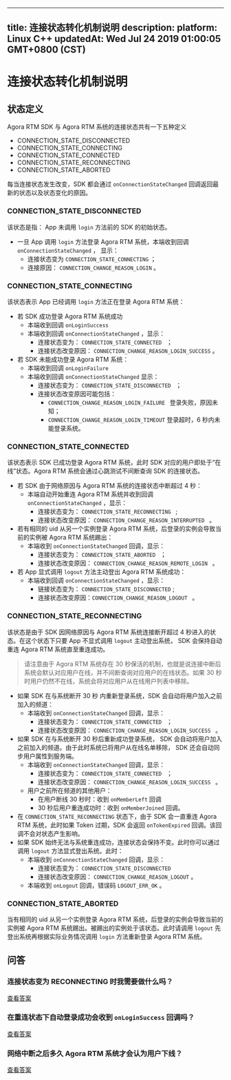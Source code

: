 
---
title: 连接状态转化机制说明
description: 
platform: Linux C++
updatedAt: Wed Jul 24 2019 01:00:05 GMT+0800 (CST)
---
# 连接状态转化机制说明
## 状态定义

Agora RTM SDK 与 Agora RTM 系统的连接状态共有一下五种定义

- CONNECTION_STATE_DISCONNECTED
- CONNECTION_STATE_CONNECTING
- CONNECTION_STATE_CONNECTED
- CONNECTION_STATE_RECONNECTING
- CONNECTION_STATE_ABORTED

每当连接状态发生改变，SDK 都会通过 `onConnectionStateChanged` 回调返回最新的状态以及状态变化的原因。

### CONNECTION_STATE_DISCONNECTED

该状态是指： App 未调用 `login` 方法前的 SDK 的初始状态。

- 一旦 App 调用 `login` 方法登录 Agora RTM 系统，本端收到回调 `onConnectionStateChanged` ， 显示：
  - 连接状态变为 `CONNECTION_STATE_CONNECTING` ；
  - 连接原因： `CONNECTION_CHANGE_REASON_LOGIN` 。

### CONNECTION_STATE_CONNECTING

该状态表示 App 已经调用 `login` 方法正在登录 Agora RTM 系统：

- 若 SDK 成功登录 Agora RTM 系统成功
  - 本端收到回调 `onLoginSuccess`
  - 本端收到回调 `onConnectionStateChanged` ，显示：
    - 连接状态变为： `CONNECTION_STATE_CONNECTED ` ； 
    - 连接状态改变原因： `CONNECTION_CHANGE_REASON_LOGIN_SUCCESS` 。
- 若 SDK 未能成功登录 Agora RTM 系统：
  - 本端收到回调 `onLoginFailure`
  - 本端收到回调 `onConnectionStateChanged` 显示：
    - 连接状态变为： `CONNECTION_STATE_DISCONNECTED ` ； 
    - 连接状态改变原因可能包括：
      - `CONNECTION_CHANGE_REASON_LOGIN_FAILURE `  登录失败，原因未知；
      - `CONNECTION_CHANGE_REASON_LOGIN_TIMEOUT` 登录超时，6 秒内未能登录系统。

### CONNECTION_STATE_CONNECTED

该状态表示 SDK 已成功登录 Agora RTM 系统，此时 SDK 对应的用户即处于“在线”状态。Agora RTM 系统会通过心跳测试不间断查询 SDK 的连接状态。

- 若 SDK 由于网络原因与 Agora RTM 系统的连接状态中断超过 4 秒：
  - 本端自动开始重连 Agora RTM 系统并收到回调 `onConnectionStateChanged` ，显示：
    - 连接状态变为： `CONNECTION_STATE_RECONNECTING ` ;
    - 连接状态改变原因： `CONNECTION_CHANGE_REASON_INTERRUPTED ` 。
- 若有相同的 uid 从另一个实例登录 Agora RTM 系统，后登录的实例会导致当前的实例被 Agora RTM 系统踢出：
  - 本端收到 `onConnectionStateChanged` 回调，显示：
    - 连接状态变为： `CONNECTION_STATE_ABORTED ` ；
    - 连接状态改变原因： `CONNECTION_CHANGE_REASON_REMOTE_LOGIN ` 。
- 若 App 显式调用 `logout` 方法主动登出 Agora RTM 系统成功：
  - 本端收到回调 `onConnectionStateChanged` ，显示：
    - 链接状态变为： `CONNECTION_STATE_DISCONNECTED` ;
    - 连接状态改变原因：`CONNECTION_CHANGE_REASON_LOGOUT ` 。

### CONNECTION_STATE_RECONNECTING

该状态是由于 SDK 因网络原因与 Agora RTM 系统连接断开超过 4 秒进入的状态。在这个状态下只要 App 不显式调用 `logout` 主动登出系统， SDK 会保持自动重连 Agora RTM 系统直至重连成功。

> 请注意由于 Agora RTM 系统存在 30 秒保活的机制，也就是说连接中断后系统会默认对应用户在线，并不间断查询对应用户的在线状态。如果 30 秒时用户仍然不在线，系统会将对应用户从在线用户列表中移除。

- 如果 SDK 在与系统断开 30 秒 内重新登录系统，SDK 会自动将用户加入之前加入的频道：
  - 本端收到 `onConnectionStateChanged` 回调，显示：
    - 连接状态变为： `CONNECTION_STATE_CONNECTED ` ；
    - 连接状态改变原因： `CONNECTION_CHANGE_REASON_LOGIN_SUCCESS ` 。
- 如果 SDK 在与系统断开 30 秒后重新成功登录系统， SDK 会自动将用户加入之前加入的频道。由于此时系统已将用户从在线名单移除， SDK 还会自动同步用户属性到服务端。
  - 本端收到 `onConnectionStateChanged` 回调，显示：
    - 连接状态变为： `CONNECTION_STATE_CONNECTED ` ；
    - 连接状态改变原因： `CONNECTION_CHANGE_REASON_LOGIN_SUCCESS ` 。
  - 用户之前所在频道的其他用户：
    - 在用户断线 30 秒时：收到 `onMemberLeft` 回调 
    - 30 秒后用户重连成功时：收到 `onMemberJoined` 回调。
- 在 `CONNECTION_STATE_RECONNECTING` 状态下，由于 SDK 会一直重连 Agora RTM 系统，此时如果 Token 过期，SDK 会返回 `onTokenExpired` 回调。该回调不会对状态产生影响。
- 如果 SDK 始终无法与系统重连成功，连接状态会保持不变。此时你可以通过调用 `logout` 方法显式登出系统。此时：
  - 本端收到 `onConnectionStateChanged` 回调，显示：
    - 连接状态变为： `CONNECTION_STATE_DISCONNECTED`
    - 连接状态改变原因：  ` CONNECTION_CHANGE_REASON_LOGOUT ` 。
  - 本端收到 `onLogout` 回调，错误码 `LOGOUT_ERR_OK` 。

### CONNECTION_STATE_ABORTED 

当有相同的 uid 从另一个实例登录 Agora RTM 系统，后登录的实例会导致当前的实例被 Agora RTM 系统踢出。被踢出的实例处于该状态。此时请调用 `logout` 先登出系统再根据实际业务情况调用 `login` 方法重新登录 Agora RTM 系统。

## 问答

<a name="reconnecting"></a>

### 连接状态变为 RECONNECTING 时我需要做什么吗？

[查看答案](#a1)

<a name="onLoginSuccess"></a>

### 在重连状态下自动登录成功会收到 `onLoginSuccess` 回调吗？

[查看答案](#a2)

<a name="keepalive"></a>

### 网络中断之后多久 Agora RTM 系统才会认为用户下线？

[查看答案](#a3)

<br></br><br></br><br></br><br></br><br></br><br></br><br></br><br></br><br></br><br></br><br></br><br></br><br></br><br></br><br></br><br></br><br></br><br></br><br></br><br></br><br></br><br></br><br></br><br></br><br></br><br></br><br></br><br></br><br></br><br></br><br></br><br></br><br></br><br></br><br></br><br></br><br></br><br></br><br></br><br></br><br></br><br></br><br></br><br></br><br></br><br></br><br></br><br></br>

## 答案
<a name="a1"></a>

###  Q：连接状态变为 RECONNECTING 时我需要做什么吗？

A：连接中断后，SDK 会自动重连 Agora RTM 系统直至登录成功，无需人为干预。

[查看其他问题](#reconnecting)

<br></br><br></br><br></br><br></br><br></br><br></br><br></br><br></br><br></br><br></br><br></br><br></br><br></br><br></br><br></br><br></br><br></br><br></br><br></br><br></br><br></br><br></br><br></br><br></br><br></br><br></br><br></br><br></br><br></br><br></br><br></br><br></br><br></br><br></br><br></br><br></br><br></br><br></br><br></br><br></br><br></br><br></br><br></br><br></br><br></br><br></br><br></br><br></br>




<a name="a2"></a>
### Q：在重连状态下自动登录成功会收到 `onLoginSuccess` 回调吗？

A：`onLoginSuccess`回调只有在你主动调用 `login`方法成功时才会返回。重连状态下，SDK 会自动登录 Agora RTM 系统，所以重连成功时不会返回该回调。

[查看其他问题](#onLoginSuccess)

<br></br><br></br><br></br><br></br><br></br><br></br><br></br><br></br><br></br><br></br><br></br><br></br><br></br><br></br><br></br><br></br><br></br><br></br><br></br><br></br><br></br><br></br><br></br><br></br><br></br><br></br><br></br><br></br><br></br><br></br><br></br><br></br><br></br><br></br><br></br><br></br><br></br><br></br><br></br><br></br><br></br><br></br><br></br><br></br><br></br><br></br><br></br><br></br>




<a name="a3"></a>
### Q：网络中断之后多久 Agora RTM 系统才会认为用户下线？

A：当 Agora RTM 系统检测到 SDK 断开连接 30 秒时会将对应用户从在线用户列表移除。

[查看其他问题](#keepalive)



